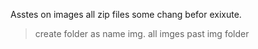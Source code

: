 Asstes on images all zip files some chang befor exixute.

> create folder as name img.
> all imges past img folder

